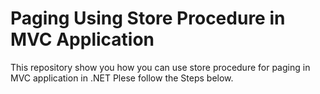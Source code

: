 # Paging Using Store Procedure in MVC Application
This repository show you how you can use store procedure for paging in MVC application in .NET
Plese follow the Steps below.

